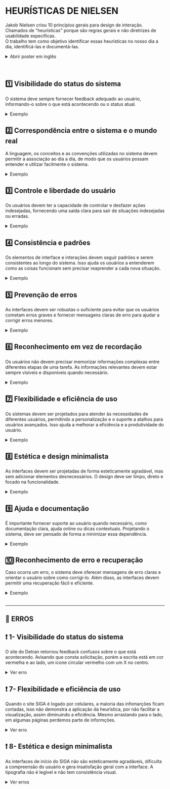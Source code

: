 # HEURÍSTICAS DE NIELSEN

Jakob Nielsen criou 10 princípios gerais para design de interação. <br> Chamados de "heurísticas" porque são regras gerais e não diretrizes de usabilidade específicas.
<br> O trabalho tem como objetivo identificar essas heurísticas no nosso dia a dia, identificá-las e documentá-las.

<details>
   <summary>Abrir poster em inglês</summary>
   <br>
   
   ![Heuristic](https://user-images.githubusercontent.com/100284976/223221850-5b342ffc-a610-40b4-a108-62c43bf8faa6.png)
</details>

<br>

<br>

## 1️⃣ Visibilidade do status do sistema
O sistema deve sempre fornecer feedback adequado ao usuário, informando-o sobre o que está acontecendo ou o status atual. 

<details>
   <summary>Exemplo</summary>
   Durante o carregamento de uma página da web, exibir uma barra de progresso para indicar ao usuário em qual parte do processo ele se localiza.
   <br>.
   
   ![1](https://github.com/amandavo/bertoti/assets/100284976/102bfff2-d8bb-4380-83bc-39e02a968a09)
</details>

## 2️⃣ Correspondência entre o sistema e o mundo real
A linguagem, os conceitos e as convenções utilizadas no sistema devem permitir a associação ao dia a dia, de modo que os usuários possam entender e utilizar facilmente o sistema. 

<details>
   <summary>Exemplo</summary>
   Usar ícones representativos em um aplicativo de edição de texto, como o ícone de cadeado para "bloquear" modificações de camadas, servindo como metáfora de trancar e fechar.
   <br>.
   
   ![2](https://github.com/amandavo/bertoti/assets/100284976/0363257c-c6a2-4459-bed7-716accacb89c)
</details>

## 3️⃣ Controle e liberdade do usuário
Os usuários devem ter a capacidade de controlar e desfazer ações indesejadas, fornecendo uma saída clara para sair de situações indesejadas ou erradas.

<details>
   <summary>Exemplo</summary>
   Em um aplicativo de edição de documentos, fornecer um recurso de desfazer (ou "Undo") para permitir que o usuário reverta a última ação com um simples atalho de teclado ou clique. 
   Utilizando o comando, o usuário pode facilmente recuperar o parágrafo excluído e continuar o trabalho sem perder tempo e esforço na reconstrução.
   <br>.
   
   ![3](https://github.com/amandavo/bertoti/assets/100284976/08b5ee98-4ed0-4ad9-a188-ce284ff037da)
</details>

## 4️⃣ Consistência e padrões
Os elementos de interface e interações devem seguir padrões e serem consistentes ao longo do sistema. Isso ajuda os usuários a entenderem como as coisas funcionam sem precisar reaprender a cada nova situação. 

<details>
   <summary>Exemplo</summary>
   Ao navegar pelo feed de nas redes sociais, você pode observar que cada postagem geralmente segue um layout semelhante, independentemente do conteúdo compartilhado. A foto do perfil fica no canto esquerdo e ao lado o nome do autor. Após o conteúdo da postagem, é comum encontrar botões, como "Curtir", "Comentar" e "Compartilhar".
   <br>.
   
   ![4](https://github.com/amandavo/bertoti/assets/100284976/7bcec0ab-760e-4459-a614-b4d341d1a5c2)
</details>

## 5️⃣ Prevenção de erros
As interfaces devem ser robustas o suficiente para evitar que os usuários cometam erros graves e fornecer mensagens claras de erro para ajudar a corrigir erros menores.

<details>
   <summary>Exemplo</summary>
   O sistema deve solicitar uma confirmação antes de excluir permanentemente um arquivo importante.
   <br>.
   
   ![5](https://github.com/amandavo/bertoti/assets/100284976/f70db2f7-9c7c-429e-b2fb-962499ca1329)
</details>

## 6️⃣ Reconhecimento em vez de recordação
Os usuários não devem precisar memorizar informações complexas entre diferentes etapas de uma tarefa. As informações relevantes devem estar sempre visíveis e disponíveis quando necessário.

<details>
   <summary>Exemplo</summary>
   Quando um usuário cria uma playlist de música, o aplicativo pode exibir uma seção de "Músicas recomendadas" abaixo. Tornando a experiência mais intuitiva e conveniente, permitindo que adicionem músicas com facilidade, sem a necessidade de lembrar de títulos específicos ou ter que pesquisar.
   <br>.
   
   ![6](https://github.com/amandavo/bertoti/assets/100284976/0bf0ed75-c3f9-4689-ad02-9e45d879ed05)
</details>

## 7️⃣ Flexibilidade e eficiência de uso
Os sistemas devem ser projetados para atender às necessidades de diferentes usuários, permitindo a personalização e o suporte a atalhos para usuários avançados. Isso ajuda a melhorar a eficiência e a produtividade do usuário.

<details>
   <summary>Exemplo</summary>
   Fornecer opções para personalizar as configurações de um software, como escolher o que aparecer em uma tabela para atender a pesquisa do usuário.
   <br>.
   
   ![7](https://github.com/amandavo/bertoti/assets/100284976/beb1fe84-2cfa-431e-a1f3-6173a5c4ff9f)
</details>

## 8️⃣ Estética e design minimalista
As interfaces devem ser projetadas de forma esteticamente agradável, mas sem adicionar elementos desnecessários. O design deve ser limpo, direto e focado na funcionalidade.

<details>
   <summary>Exemplo</summary>
   Sites com espaços distantes para melhorar a legibilidade e evitar a sobrecarga visual.
   <br>.
   
   ![8](https://github.com/amandavo/bertoti/assets/100284976/95394312-ab9f-41ec-a0fa-19cf1905ebf4)
</details>

## 9️⃣ Ajuda e documentação
É importante fornecer suporte ao usuário quando necessário, como documentação clara, ajuda online ou dicas contextuais. Projetando o sistema, deve ser pensado de forma a minimizar essa dependência.

<details>
   <summary>Exemplo</summary>
   Incluindo uma seção de perguntas frequentes (FAQ) para responder às dúvidas mais comuns dos usuários.
   <br>.
   
   ![9](https://github.com/amandavo/bertoti/assets/100284976/a30106ac-2a8c-4054-ab12-8a3402e0610a)
</details>

## 🔟 Reconhecimento de erro e recuperação
Caso ocorra um erro, o sistema deve oferecer mensagens de erro claras e orientar o usuário sobre como corrigi-lo. Além disso, as interfaces devem permitir uma recuperação fácil e eficiente. 

<details>
   <summary>Exemplo</summary>
   Ao preencher um formulário online, destacar campos obrigatórios em vermelho e exibir uma mensagem de erro caso sejam deixados em branco.
   <br>.
   
   ![10](https://github.com/amandavo/bertoti/assets/100284976/ba4b5236-2837-4618-9a08-fc4ee5d774f9)
</details>

<br>

---

## 🔴 ERROS

## ❗ 1- Visibilidade do status do sistema
O site do Detran retornou feedback confusos sobre o que está acontecendo. Avisando que consta solicitação, porém a escrita está em cor vermelha e ao lado, um ícone circular vermelho com um X no centro.

<details>
   <summary>Ver erro</summary>
   
   ![err](https://github.com/amandavo/bertoti/assets/100284976/f79f35c1-174c-4dfe-a175-8c0d9d802644)
</details>

## ❗ 7- Flexibilidade e eficiência de uso
Quando o site SIGA é logado por celulares, a maioria das infomarções ficam cortadas, isso não demonstra a aplicação da heurística, por não facilitar a visualização, assim diminuindo a eficiência. Mesmo arrastando para o lado, em algumas páginas perdemos parte de informções.

<details>
   <summary>Ver erro</summary>
   
   ![err1](https://github.com/amandavo/bertoti/assets/100284976/5b5a247f-05ec-4135-82ec-7c1815247a74)
</details>

## ❗ 8- Estética e design minimalista
As interfaces de início do SIGA não são esteticamente agradáveis, dificulta a compreensão do usuário e gera insatisfação geral com a interface. A tipografia não é legível e não tem consistência visual.

<details>
   <summary>Ver erros</summary>
   
   ![err2](https://github.com/amandavo/bertoti/assets/100284976/e021224f-86ad-4cce-870b-6d73f9f059be)

   ![err3](https://github.com/amandavo/bertoti/assets/100284976/2c209e94-1764-494c-a12a-f1c503c5b5af)
</details>
